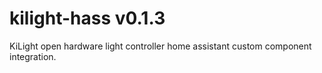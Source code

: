 # kilight-hass v0.1.3
KiLight open hardware light controller home assistant custom component integration.

